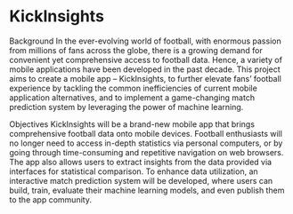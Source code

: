 # KickInsights

Background
In the ever-evolving world of football, with enormous passion from millions of fans across the globe, there is a growing demand for convenient yet comprehensive access to football data. Hence, a variety of mobile applications have been developed in the past decade. This project aims to create a mobile app – KickInsights, to further elevate fans’ football experience by tackling the common inefficiencies of current mobile application alternatives, and to implement a game-changing match prediction system by leveraging the power of machine learning.
 

Objectives
KickInsights will be a brand-new mobile app that brings comprehensive football data onto mobile devices. Football enthusiasts will no longer need to access in-depth statistics via personal computers, or by going through time-consuming and repetitive navigation on web browsers.
The app also allows users to extract insights from the data provided via interfaces for statistical comparison. To enhance data utilization, an interactive match prediction system will be developed, where users can build, train, evaluate their machine learning models, and even publish them to the app community.
